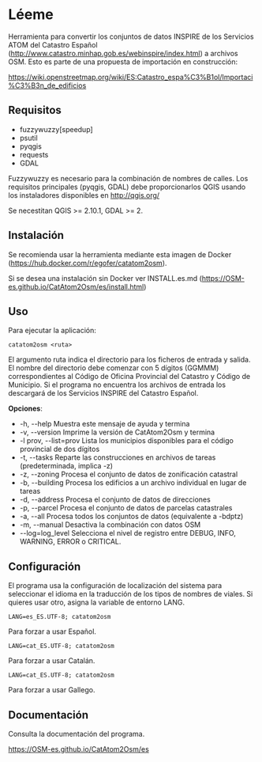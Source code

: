 Léeme
=====

Herramienta para convertir los conjuntos de datos INSPIRE de los Servicios ATOM 
del Catastro Español (http://www.catastro.minhap.gob.es/webinspire/index.html) 
a archivos OSM. Esto es parte de una propuesta de importación en construcción:

https://wiki.openstreetmap.org/wiki/ES:Catastro_espa%C3%B1ol/Importaci%C3%B3n_de_edificios

Requisitos
----------

* fuzzywuzzy\[speedup\]
* psutil
* pyqgis
* requests
* GDAL

Fuzzywuzzy es necesario para la combinación de nombres de calles.
Los requisitos principales (pyqgis, GDAL) debe proporcionarlos QGIS usando los 
instaladores disponibles en http://qgis.org/

Se necestitan QGIS >= 2.10.1, GDAL >= 2.

Instalación
-----------

Se recomienda usar la herramienta mediante esta imagen de Docker 
(https://hub.docker.com/r/egofer/catatom2osm).

Si se desea una instalación sin Docker ver INSTALL.es.md (https://OSM-es.github.io/CatAtom2Osm/es/install.html) 

Uso
---

Para ejecutar la aplicación:

    catatom2osm <ruta>

El argumento ruta indica el directorio para los ficheros de entrada y salida.
El nombre del directorio debe comenzar con 5 dígitos (GGMMM) correspondientes 
al Código de Oficina Provincial del Catastro y Código de Municipio. Si el 
programa no encuentra los archivos de entrada los descargará de los Servicios 
INSPIRE del Catastro Español.

**Opciones**:

* \-h, --help            Muestra este mensaje de ayuda y termina
* \-v, --version         Imprime la versión de CatAtom2Osm y termina
* \-l prov, --list=prov  Lista los municipios disponibles para el código provincial de dos dígitos
* \-t, --tasks           Reparte las construcciones en archivos de tareas (predeterminada, implica -z)
* \-z, --zoning          Procesa el conjunto de datos de zonificación catastral
* \-b, --building        Procesa los edificios a un archivo individual en lugar de tareas
* \-d, --address         Procesa el conjunto de datos de direcciones
* \-p, --parcel          Procesa el conjunto de datos de parcelas catastrales
* \-a, --all             Procesa todos los conjuntos de datos (equivalente a -bdptz)
* \-m, --manual          Desactiva la combinación con datos OSM
* \--log=log_level       Selecciona el nivel de registro entre DEBUG, INFO, WARNING, ERROR o CRITICAL.

Configuración
-------------

El programa usa la configuración de localización del sistema para seleccionar el idioma en la traducción de los tipos de nombres de viales. Si quieres usar otro, asigna la variable de entorno LANG.

	LANG=es_ES.UTF-8; catatom2osm

Para forzar a usar Español.

	LANG=cat_ES.UTF-8; catatom2osm

Para forzar a usar Catalán.

	LANG=cat_ES.UTF-8; catatom2osm

Para forzar a usar Gallego.

Documentación
-------------

Consulta la documentación del programa.

https://OSM-es.github.io/CatAtom2Osm/es

